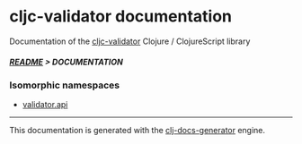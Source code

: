 
# cljc-validator documentation

Documentation of the [cljc-validator](https://github.com/bithandshake/cljc-validator) Clojure / ClojureScript library

##### [README](../README.md) > DOCUMENTATION

### Isomorphic namespaces

* [validator.api](cljc/validator/API.md)

---

This documentation is generated with the [clj-docs-generator](https://github.com/bithandshake/clj-docs-generator) engine.

